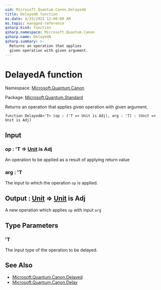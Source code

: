 ```yaml
---
uid: Microsoft.Quantum.Canon.DelayedA
title: DelayedA function
ms.date: 4/25/2021 12:00:00 AM
ms.topic: managed-reference
qsharp.kind: function
qsharp.namespace: Microsoft.Quantum.Canon
qsharp.name: DelayedA
qsharp.summary: >-
  Returns an operation that applies
  given operation with given argument.
---
```


# DelayedA function

Namespace: [Microsoft.Quantum.Canon](xref:Microsoft.Quantum.Canon)

Package: [Microsoft.Quantum.Standard](https://nuget.org/packages/Microsoft.Quantum.Standard)


Returns an operation that appliesgiven operation with given argument.

```qsharp
function DelayedA<'T> (op : ('T => Unit is Adj), arg : 'T) : (Unit => Unit is Adj)
```


## Input

### op : 'T => [Unit](xref:microsoft.quantum.qsharp.valueliterals#unit-literal)  is Adj

An operation to be applied as a result of applying return value


### arg : 'T

The input to which the operation `op` is applied.



## Output : [Unit](xref:microsoft.quantum.qsharp.valueliterals#unit-literal) => [Unit](xref:microsoft.quantum.qsharp.valueliterals#unit-literal)  is Adj

A new operation which applies `op` with input `arg`

## Type Parameters

### 'T

The input type of the operation to be delayed.

## See Also

- [Microsoft.Quantum.Canon.Delayed](xref:Microsoft.Quantum.Canon.Delayed)
- [Microsoft.Quantum.Canon.Delay](xref:Microsoft.Quantum.Canon.Delay)